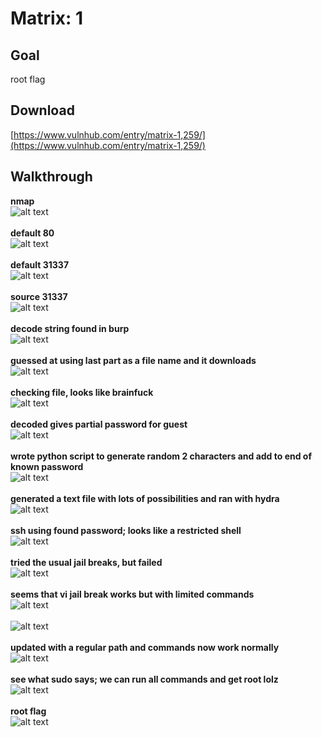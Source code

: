 # Matrix: 1

## Goal
root flag

## Download
[https://www.vulnhub.com/entry/matrix-1,259/](https://www.vulnhub.com/entry/matrix-1,259/)

## Walkthrough
**nmap**
<br>![alt text](imgs/nmap.png)
<br><br>
**default 80**
<br>![alt text](imgs/default80.png)
<br><br>
**default 31337**
<br>![alt text](imgs/default31337.png)
<br><br>
**source 31337**
<br>![alt text](imgs/source31337.png)
<br><br>
**decode string found in burp**
<br>![alt text](imgs/decodeburp.png)
<br><br>
**guessed at using last part as a file name and it downloads**
<br>![alt text](imgs/filedl.png)
<br><br>
**checking file, looks like brainfuck**
<br>![alt text](imgs/filecheck.png)
<br><br>
**decoded gives partial password for guest**
<br>![alt text](imgs/brainfuckdecode.png)
<br><br>
**wrote python script to generate random 2 characters and add to end of known password**
<br>![alt text](imgs/guesspy.png)
<br><br>
**generated a text file with lots of possibilities and ran with hydra**
<br>![alt text](imgs/generatehydra.png)
<br><br>
**ssh using found password; looks like a restricted shell**
<br>![alt text](imgs/sshrestrict.png)
<br><br>
**tried the usual jail breaks, but failed**
<br>![alt text](imgs/jailbreakfail.png)
<br><br>
**seems that vi jail break works but with limited commands**
<br>![alt text](imgs/vibreakjail.png)
<br>
<br>![alt text](imgs/limitcmds.png)
<br><br>
**updated with a regular path and commands now work normally**
<br>![alt text](imgs/pathupdate.png)
<br><br>
**see what sudo says; we can run all commands and get root lolz**
<br>![alt text](imgs/sudo.png)
<br><br>
**root flag**
<br>![alt text](imgs/rootflag.png)
<br><br>
